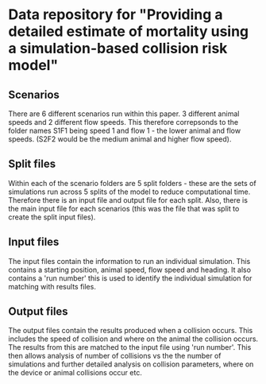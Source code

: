 # Data repository for "Providing a detailed estimate of mortality using a simulation-based collision risk model"

## Scenarios
There are 6 different scenarios run within this paper. 3 different animal speeds and 2 different flow speeds.
This therefore correpsonds to the folder names S1F1 being speed 1 and flow 1 - the lower animal and flow speeds. (S2F2 would be the medium animal and higher flow speed).

## Split files
Within each of the scenario folders are 5 split folders - these are the sets of simulations run across 5 splits of the model to reduce computational time. Therefore there is an input file and output file for each split. 
Also, there is the main input file for each scenarios (this was the file that was split to create the split input files).

## Input files
The input files contain the information to run an individual simulation. This contains a starting position, animal speed, flow speed and heading. 
It also contains a 'run number' this is used to identify the individual simulation for matching with results files.

## Output files
The output files contain the results produced when a collision occurs. This includes the speed of collision and where on the animal the collision occurs. 
The results from this are matched to the input file using 'run number'. 
This then allows analysis of number of collisions vs the the number of simulations and further detailed analysis on collision parameters, where on the device or animal collisions occur etc.
